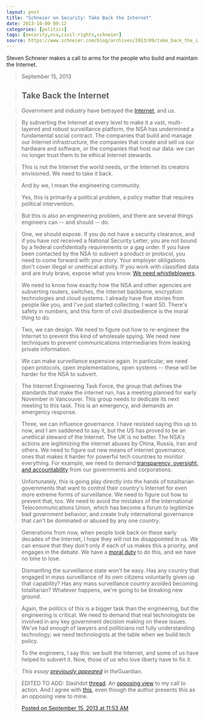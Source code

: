 ```yaml
---
layout: post
title: "Schneier on Security: Take Back the Internet"
date: 2013-10-09 09:12
categories: [politics]
tags: [security,nsa,civil-rights,schneier]
source: https://www.schneier.com/blog/archives/2013/09/take_back_the_i.html
---
```

Steven Schneier makes a call to arms for the people who build and
maintain the Internet.



> September 15, 2013

> ## Take Back the Internet

> Government and industry have betrayed the
> [Internet](http://www.theguardian.com/technology/internet), and us.

> By subverting the Internet at every level to make it a vast,
> multi-layered and robust surveillance platform, the NSA has
> undermined a fundamental social contract. The companies that build
> and manage our Internet infrastructure, the companies that create
> and sell us our hardware and software, or the companies that host
> our data: we can no longer trust them to be ethical Internet
> stewards.

> This is not the Internet the world needs, or the Internet its
> creators envisioned. We need to take it back.

> And by we, I mean the engineering community.

> Yes, this is primarily a political problem, a policy matter that
> requires political intervention.

> But this is also an engineering problem, and there are several
> things engineers can -- and should -- do.

> One, we should expose. If you do not have a security clearance, and
> if you have not received a National Security Letter, you are not
> bound by a federal confidentially requirements or a gag order. If
> you have been contacted by the NSA to subvert a product or protocol,
> you need to come forward with your story. Your employer obligations
> don't cover illegal or unethical activity. If you work with
> classified data and are truly brave, expose what you
> know. [We need whistleblowers](https://www.schneier.com/essay-429.html).

> We need to know how exactly how the NSA and other agencies are
> subverting routers, switches, the Internet backbone, encryption
> technologies and cloud systems. I already have five stories from
> people like you, and I've just started collecting. I
> want 50. There's safety in numbers, and this form of civil
> disobedience is the moral thing to do.

> Two, we can design. We need to figure out how to re-engineer the
> Internet to prevent this kind of wholesale spying. We need new
> techniques to prevent communications intermediaries from leaking
> private information.

> We can make surveillance expensive again. In particular, we need
> open protocols, open implementations, open systems -- these will be
> harder for the NSA to subvert.

> The Internet Engineering Task Force, the group that defines the
> standards that make the internet run, has a meeting planned for
> early November in Vancouver. This group needs to dedicate its next
> meeting to this task. This is an emergency, and demands an emergency
> response.

> Three, we can influence governance. I have resisted saying this up
> to now, and I am saddened to say it, but the US has proved to be an
> unethical steward of the Internet. The UK is no better. The NSA's
> actions are legitimizing the internet abuses by China, Russia, Iran
> and others. We need to figure out new means of internet governance,
> ones that makes it harder for powerful tech countries to monitor
> everything. For example, we need to demand
> [transparency, oversight, and accountability](https://www.schneier.com/essay-435.html)
> from our governments and corporations.

> Unfortunately, this is going play directly into the hands of
> totalitarian governments that want to control their country's
> Internet for even more extreme forms of surveillance. We need to
> figure out how to prevent that, too. We need to avoid the mistakes
> of the International Telecommunications Union, which has become a
> forum to legitimize bad government behavior, and create truly
> international governance that can't be dominated or abused by any
> one country.

> Generations from now, when people look back on these early decades
> of the Internet, I hope they will not be disappointed in us. We can
> ensure that they don't only if each of us makes this a priority, and
> engages in the debate. We have a
> [moral duty](http://wikileaks.org/Statement-by-Edward-Snowden-to.html)
> to do this, and we have no time to lose.

> Dismantling the surveillance state won't be easy. Has any country
> that engaged in mass surveillance of its own citizens voluntarily
> given up that capability? Has any mass surveillance country avoided
> becoming totalitarian? Whatever happens, we're going to be breaking
> new ground.

> Again, the politics of this is a bigger task than the engineering,
> but the engineering is critical. We need to demand that real
> technologists be involved in any key government decision making on
> these issues. We've had enough of lawyers and politicians not fully
> understanding technology; we need technologists at the table when we
> build tech policy.

> To the engineers, I say this: we built the Internet, and some of us
> have helped to subvert it. Now, those of us who love liberty have to
> fix it.

> *This essay
> [previously appeared](http://www.theguardian.com/commentisfree/2013/sep/05/government-betrayed-internet-nsa-spying)
> in the*Guardian.

> EDITED TO ADD: Slashdot
> [thread](http://yro.slashdot.org/story/13/09/06/0148201/schneier-the-us-government-has-betrayed-the-internet-we-need-to-take-it-back). An
> [opposing view](http://americanscience.blogspot.com/2013/09/the-betrayal-of-internet-imaginaire_5253.html)
> to my call to action. And I agree with
> [this](http://continuations.com/post/60444129080/disagreeing-with-bruce-schneier-more-crypto-is-not-the),
> even though the author presents this as an opposing view to mine.

> [Posted on September 15, 2013 at 11:53 AM](https://www.schneier.com/blog/archives/2013/09/take_back_the_i.html)

